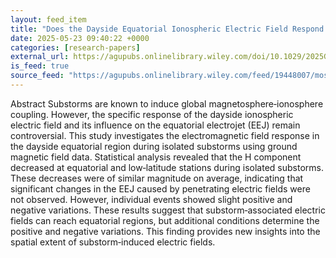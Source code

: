 ```yaml
---
layout: feed_item
title: "Does the Dayside Equatorial Ionospheric Electric Field Respond to Isolated Substorms?"
date: 2025-05-23 09:40:22 +0000
categories: [research-papers]
external_url: https://agupubs.onlinelibrary.wiley.com/doi/10.1029/2025GL115227?af=R
is_feed: true
source_feed: "https://agupubs.onlinelibrary.wiley.com/feed/19448007/most-recent"
---
```


Abstract
Substorms are known to induce global magnetosphere‐ionosphere coupling. However, the specific response of the dayside ionospheric electric field and its influence on the equatorial electrojet (EEJ) remain controversial. This study investigates the electromagnetic field response in the dayside equatorial region during isolated substorms using ground magnetic field data. Statistical analysis revealed that the H component decreased at equatorial and low‐latitude stations during isolated substorms. These decreases were of similar magnitude on average, indicating that significant changes in the EEJ caused by penetrating electric fields were not observed. However, individual events showed slight positive and negative variations. These results suggest that substorm‐associated electric fields can reach equatorial regions, but additional conditions determine the positive and negative variations. This finding provides new insights into the spatial extent of substorm‐induced electric fields.
